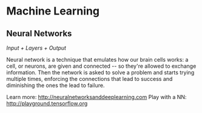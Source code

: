 # Machine Learning 

## Neural Networks

*Input + Layers + Output*

Neural network is a technique that emulates how our brain cells works: a cell, or neurons, are given and connected -- so they're allowed to exchange information. Then the network is asked to solve a problem and starts trying multiple times, enforcing the connections that lead to success and diminishing the ones the lead to failure. 

Learn more: http://neuralnetworksanddeeplearning.com
Play with a NN: http://playground.tensorflow.org

